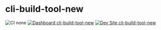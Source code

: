 # cli-build-tool-new

![CI none](https://img.shields.io/badge/ci-none-orange.svg)
[![Dashboard cli-build-tool-new](https://img.shields.io/badge/dashboard-cli_build_tool_new-yellow.svg)](https://dashboard.pantheon.io/sites/bd517a16-aa1b-4a80-8ad3-20919f0946fc#dev/code)
[![Dev Site cli-build-tool-new](https://img.shields.io/badge/site-cli_build_tool_new-blue.svg)](http://dev-cli-build-tool-new.pantheonsite.io/)